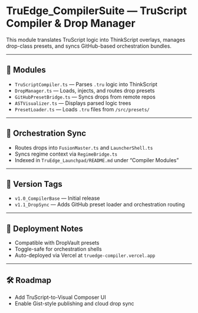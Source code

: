 # TruEdge_CompilerSuite — TruScript Compiler & Drop Manager

This module translates TruScript logic into ThinkScript overlays, manages drop-class presets, and syncs GitHub-based orchestration bundles.

---

## 🔧 Modules

- `TruScriptCompiler.ts` — Parses `.tru` logic into ThinkScript
- `DropManager.ts` — Loads, injects, and routes drop presets
- `GitHubPresetBridge.ts` — Syncs drops from remote repos
- `ASTVisualizer.ts` — Displays parsed logic trees
- `PresetLoader.ts` — Loads `.tru` files from `/src/presets/`

---

## 🔗 Orchestration Sync

- Routes drops into `FusionMaster.ts` and `LauncherShell.ts`
- Syncs regime context via `RegimeBridge.ts`
- Indexed in `TruEdge_Launchpad/README.md` under “Compiler Modules”

---

## 🧭 Version Tags

- `v1.0_CompilerBase` — Initial release
- `v1.1_DropSync` — Adds GitHub preset loader and orchestration routing

---

## 📝 Deployment Notes

- Compatible with DropVault presets
- Toggle-safe for orchestration shells
- Auto-deployed via Vercel at `truedge-compiler.vercel.app`

---

## 🛠️ Roadmap

- Add TruScript-to-Visual Composer UI
- Enable Gist-style publishing and cloud drop sync
